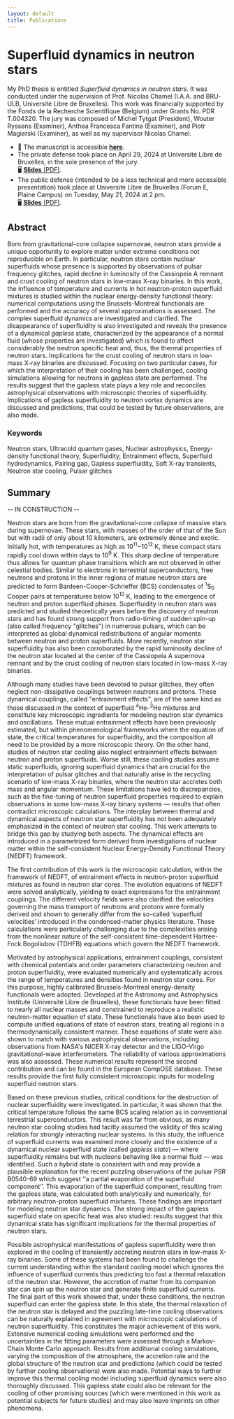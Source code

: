 ```yaml
---
layout: default
title: Publications
---
```


# Superfluid dynamics in neutron stars

My PhD thesis is entitled *Superfluid dynamics in neutron stars*. It was conducted under the supervision of Prof. Nicolas Chamel (I.A.A. and BRU-ULB, Université Libre de Bruxelles). This work was financially supported by the Fonds de la Recherche Scientifique (Belgium) under Grants No. PDR T.004320. The jury was composed of Michel Tytgat (President), Wouter Ryssens (Examiner), Anthea Francesca Fantina (Examiner), and Piotr Magierski (Examiner), as well as my supervisor Nicolas Chamel.

- 📘 The manuscript is accessible [**here**](https://difusion.ulb.ac.be/vufind/Record/ULB-DIPOT:oai:dipot.ulb.ac.be:2013/374037/Holdings).
- The private defense took place on April 29, 2024 at Université Libre de Bruxelles, in the sole presence of the jury.<br>
  🖥️ [**Slides** (PDF)](/assets/Slides_private.pdf).
- The public defense (intended to be a less technical and more accessible presentation) took place at Université Libre de Bruxelles (Forum E, Plaine Campus) on Tuesday, May 21, 2024 at 2 pm.<br>
  🖥️ [**Slides** (PDF)](/assets/Slides_public.pdf).

## Abstract

  Born from gravitational-core collapse supernovae, neutron stars provide a unique opportunity to explore matter under extreme conditions not reproducible on Earth. In particular, neutron stars contain nuclear superfluids whose presence is supported by observations of pulsar frequency glitches, rapid decline in luminosity of the Cassiopeia A remnant and crust cooling of neutron stars in low-mass X-ray binaries. In this work, the influence of temperature and currents in hot neutron-proton
superfluid mixtures is studied within the nuclear energy-density functional theory: numerical computations using the Brussels-Montreal functionals are performed and the accuracy of several approximations is assessed. The complex superfluid dynamics are investigated and clarified.  The disappearance of superfluidity is also investigated and reveals the presence of a dynamical *gapless* state, characterized by the appearance of a normal fluid (whose properties are investigated) which is found to affect considerably the neutron specific heat and, thus, the thermal properties of neutron stars. Implications for the crust cooling of neutron stars in low-mass X-ray binaries are discussed. Focusing on two particular cases, for which the interpretation of their cooling has been challenged, cooling simulations allowing for neutrons in gapless state are performed. The results suggest that the gapless state plays a key role and reconciles astrophysical observations with microscopic theories of superfluidity. Implications of gapless superfluidity to neutron vortex dynamics are discussed and predictions, that could be tested by future observations, are also made.

### Keywords

Neutron stars, Ultracold quantum gases, Nuclear astrophysics, Energy-density functional theory, Superfluidity, Entrainment effects, Superfluid hydrodynamics, Pairing gap, Gapless superfluidity, Soft X-ray transients, Neutron star cooling, Pulsar glitches

## Summary 

-- IN CONSTRUCTION -- 

  Neutron stars are born from the gravitational-core collapse of massive stars during supernovae. These stars, with masses of the order of that of the Sun but with radii of only about 10 kilometers, are extremely dense and exotic. Initially hot, with temperatures as high as 10<sup>11</sup>−10<sup>12</sup> K, these compact stars rapidly cool down within days to 10<sup>9</sup> K. This sharp decline of temperature thus allows for quantum phase transitions which are not observed in other
celestial bodies. Similar to electrons in terrestrial superconductors, free neutrons and protons in the inner regions of mature neutron stars are predicted
to form Bardeen-Cooper-Schrieffer (BCS) condensates of <sup>1</sup>S<sub>0</sub> Cooper pairs at temperatures below 10<sup>10</sup> K, leading to the emergence of neutron and proton superfluid phases. Superfluidity in neutron stars was predicted and studied theoretically years before the discovery of neutron stars and has found strong support from radio-timing of sudden spin-up (also called frequency "glitches") in numerous pulsars, which can be interpreted as global dynamical redistributions of angular momenta between neutron and proton superfluids. More recently, neutron star superfluidity has also been corroborated by the rapid luminosity decline of the neutron star located at the center of the Cassiopeia A supernova remnant and by the crust cooling of neutron stars located in low-mass X-ray binaries.

  Although many studies have been devoted to pulsar glitches, they often neglect non-dissipative couplings between neutrons and protons. These dynamical couplings, called "entrainment effects", are of the same kind as those discussed in the context of superfluid <sup>4</sup>He-<sup>3</sup>He mixtures and constitute key microscopic ingredients for modeling neutron star dynamics and oscillations. These mutual entrainment effects have been previously estimated, but within phenomenological frameworks where the equation of state, the critical temperatures for superfluidity, and the composition all need to be provided by a more microscopic theory. On the other hand, studies of neutron star cooling also neglect entrainment effects between neutron and proton superfluids. Worse still, these cooling studies assume static superfluids, ignoring superfluid dynamics that are crucial for the interpretation of pulsar glitches and that
naturally arise in the recycling scenario of low-mass X-ray binaries, where the neutron star accretes both mass and angular momentum. These limitations have led to discrepancies, such as the fine-tuning of neutron superfluid properties required to explain observations in some low-mass X-ray binary systems — results that often contradict microscopic calculations. The interplay between thermal and dynamical aspects of neutron star superfluidity has not been adequately emphasized in the context of neutron star cooling. This work attempts to bridge this gap by studying both aspects. The dynamical effects are introduced in a parametrized form derived from investigations of nuclear matter within the self-consistent Nuclear Energy-Density Functional Theory (NEDFT) framework.

  The first contribution of this work is the microscopic calculation, within the framework of NEDFT, of entrainment effects in neutron-proton superfluid mixtures as found in neutron star cores. The evolution equations of NEDFT were solved analytically, yielding to exact expressions for the entrainment couplings. The different velocity fields were also clarified: the velocities governing the mass transport of neutrons and protons were formally derived and shown to generally differ from the so-called ‘superfluid velocities’ introduced in the condensed-matter physics literature. These calculations were particularly challenging due to the complexities arising from the nonlinear nature of the self-consistent time-dependent Hartree-Fock Bogoliubov (TDHFB) equations which govern the NEDFT framework.

  Motivated by astrophysical applications, entrainment couplings, consistent with chemical potentials and order parameters characterizing neutron and proton superfluidity, were evaluated numerically and systematically across the range of temperatures and densities found in neutron star cores. For this purpose, highly calibrated Brussels-Montreal energy-density functionals were adopted. Developed at the Astronomy and Astrophysics Institute (Université Libre de Bruxelles), these functionals have been fitted to nearly all nuclear masses and constrained to reproduce a realistic neutron-matter equation of state. These functionals have also been used to compute unified equations of state of neutron stars, treating all regions in a thermodynamically consistent manner. These equations of state were also shown to match with various astrophysical observations, including observations from NASA's NICER X-ray detector and the LIGO-Virgo gravitational-wave interferometers. The reliability of various approximations was also assessed. These numerical results represent the second contribution and can be found in the European CompOSE database. These results provide the first fully consistent microscopic inputs for modeling superfluid neutron stars. 

  Based on these previous studies, critical conditions for the destruction of nuclear superfluidity were investigated. In particular, it was shown that the critical temperature follows the same BCS scaling relation as in conventional terrestrial superconductors. This result was far from obvious, as many neutron star cooling studies had tacitly assumed the validity of this scaling relation for strongly interacting nuclear systems. In this study, the influence of superfluid currents was examined more closely and the existence of a dynamical nuclear superfluid state (called *gapless state*) — where superfluidity remains but with nucleons behaving like a normal fluid — was identified. Such a hybrid state is consistent with and may provide a plausible explanation for the recent puzzling observations of the pulsar PSR B0540-69 which suggest ‘‘a partial evaporation of the superfluid component’’. This evaporation of the superfluid component, resulting from the gapless state, was calculated both analytically and numerically, for arbitrary neutron-proton superfluid mixtures. These findings are important for modeling neutron star dynamics. The strong impact of the gapless superfluid state on specific heat was also studied: results suggest that this dynamical state has significant implications for the thermal properties of neutron stars.

  Possible astrophysical manifestations of gapless superfluidity were then
explored in the cooling of transiently accreting neutron stars in low-mass X-ray binaries. Some of these systems had been found to challenge the current understanding within the standard cooling model which ignores the influence of superfluid currents thus predicting too fast a thermal relaxation of the neutron star. However, the accretion of matter from its companion star can spin up the neutron star and generate finite superfluid currents. The final part of this work showed that, under these conditions, the neutron superfluid can enter the gapless state. In this state, the thermal relaxation of the neutron star is delayed and the puzzling late-time cooling observations can be naturally explained in agreement with microscopic calculations of neutron superfluidity. This constitutes the major achievement of this work. Extensive numerical cooling simulations were performed and the uncertainties in the fitting parameters were assessed through a Markov-Chain Monte Carlo approach. Results from additional cooling simulations, varying the composition of the atmosphere, the accretion rate and the global structure of the neutron star and predictions (which could be tested by further cooling observations) were also made. Potential ways to further improve this thermal cooling model including superfluid dynamics were also thoroughly discussed. This gapless state could also be relevant for the cooling of other promising sources (which were mentioned in this work as potential subjects for future studies) and may also leave imprints on other phenomena.
